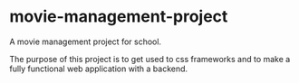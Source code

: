 # movie-management-project
A movie management project for school.

The purpose of this project is to get used to css frameworks and to make a fully functional web application with a backend. 
